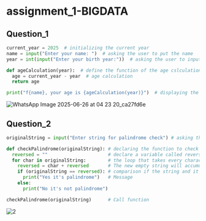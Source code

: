 # assignment_1-BIGDATA
## Question_1

```py
current_year = 2025  # initializing the current year
name = input("Enter your name: ")  # asking the user to put the name
year = int(input("Enter your birth year:"))  # asking the user to input their birthyear

def ageCalculation(year):  # define the function of the age cslculation
  age = current_year - year  # age calculation
  return age

print("f{name}, your age is {ageCalculation(year)}")  # displaying the name and calling the function of the ageCalculation
```

![WhatsApp Image 2025-06-26 at 04 23 20_ca27fd6e](https://github.com/user-attachments/assets/7ce19217-1aea-4c82-a138-1ff1116db9a5)


## Question_2

```py
originalString = input("Enter string for palindrome check") # asking the user to put the string that can be checked

def checkPalindrome(originalString): # declaring the function to check if the String is palindrome
  reversed = ""                      # declare a variable called reversed with empty string
  for char in originalString:        # the loop that takes every character that is stored in original string starting to the back character
    reversed = char + reversed       # The new empty string will accumullate character by character until the whole string is inside but reversed
    if (originalString == reversed): # comparison if the string and it's reverse are the same
      print("Yes it's palindrome")   # Message
    else:
      print("No it's not palindrome")

checkPalindrome(originalString)      # Call function
```

![2](https://github.com/user-attachments/assets/b2288dc5-df63-4afb-b47a-269beb542878)
